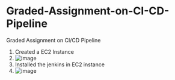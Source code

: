 # Graded-Assignment-on-CI-CD-Pipeline
Graded Assignment on CI/CD Pipeline


1. Created a EC2 Instance
2. ![image](https://github.com/user-attachments/assets/33286f4a-747a-48df-aae6-79c6a900879e)
3. Installed the jenkins in EC2 instance
4. ![image](https://github.com/user-attachments/assets/8e5fab93-01e9-43f0-84b6-cae9fbc36ab6)
